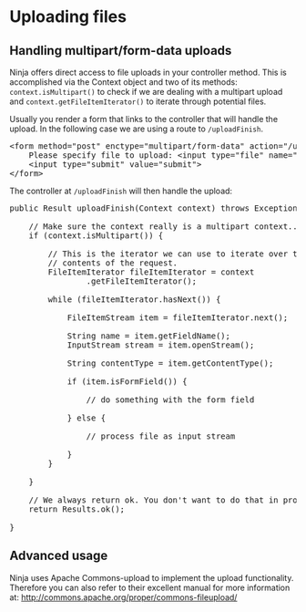 Uploading files
===============

Handling multipart/form-data uploads
------------------------------------

Ninja offers direct access to file uploads in your controller method. This 
is accomplished via the Context object and two of its methods: 
<code>context.isMultipart()</code> to check if we are dealing with a multipart upload
and <code>context.getFileItemIterator()</code> to iterate through potential
files.


Usually you render a form that links to the controller that will handle the
upload. In the following case we are using a route to <code>/uploadFinish</code>.

<pre class="prettyprint">
&lt;form method=&quot;post&quot; enctype=&quot;multipart/form-data&quot; action=&quot;/uploadFinish&quot;&gt;
    Please specify file to upload: &lt;input type=&quot;file&quot; name=&quot;upfile&quot;&gt;&lt;br /&gt;
    &lt;input type=&quot;submit&quot; value=&quot;submit&quot;&gt;
&lt;/form&gt;
</pre>

The controller at <code>/uploadFinish</code> will then handle the upload:

<pre class="prettyprint">
public Result uploadFinish(Context context) throws Exception {

    // Make sure the context really is a multipart context...
    if (context.isMultipart()) {

        // This is the iterator we can use to iterate over the
        // contents of the request.
        FileItemIterator fileItemIterator = context
                .getFileItemIterator();

        while (fileItemIterator.hasNext()) {

            FileItemStream item = fileItemIterator.next();

            String name = item.getFieldName();
            InputStream stream = item.openStream();

            String contentType = item.getContentType();

            if (item.isFormField()) {

                // do something with the form field

            } else {

                // process file as input stream

            }
        }

    }
    
    // We always return ok. You don't want to do that in production ;)
    return Results.ok();

}
</pre>

Advanced usage
--------------

Ninja uses Apache Commons-upload to implement the upload functionality. Therefore
you can also refer to their excellent manual for more information at: 
http://commons.apache.org/proper/commons-fileupload/

